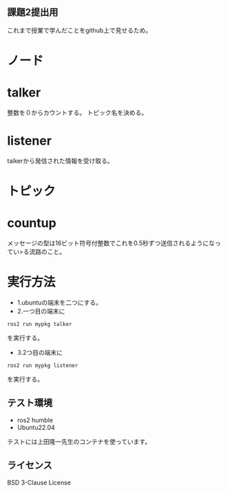 ## 課題2提出用
これまで授業で学んだことをgithub上で見せるため。
# ノード
# talker
整数を０からカウントする。
トピック名を決める。
# listener
talkerから発信された情報を受け取る。

# トピック
# countup
メッセージの型は16ビット符号付整数でこれを0.5秒ずつ送信されるようになってい>る流路のこと。

# 実行方法
* 1.ubuntuの端末を二つにする。
* 2.一つ目の端末に
```
ros2 run mypkg talker
```
を実行する。
* 3.2つ目の端末に
```
ros2 run mypkg listener
```
を実行する。
## テスト環境

* ros2 humble
* Ubuntu22.04

テストには上田隆一先生のコンテナを使っています。
## ライセンス
BSD 3-Clause License
